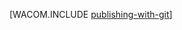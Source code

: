 ﻿<properties title="使用 Git 进行发布 (PHP) - Azure" pageTitle="使用 Git 进行发布 (PHP) - Azure" keywords="publishing Git Azure, publish  Website Azure" description="了解如何使用 Git 发布 Azure 网站，然后启用从 GitHub 和 CodePlex 进行连续部署。" services=" Websites" documentationCenter="PHP" authors="larryf" />

[WACOM.INCLUDE [publishing-with-git](../includes/publishing-with-git.md)]

